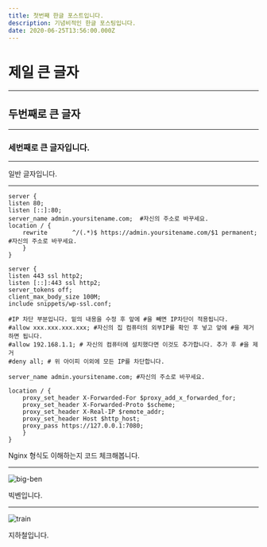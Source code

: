 ```yaml
---
title: 첫번째 한글 포스트입니다.
description: 기념비적인 한글 포스팅입니다.
date: 2020-06-25T13:56:00.000Z
---
```

# 제일 큰 글자

---

## 두번째로 큰 글자

---

### 세번째로 큰 글자입니다.

---

일반 글자입니다.

---

```nginx
server {
listen 80;
listen [::]:80;
server_name admin.yoursitename.com;  #자신의 주소로 바꾸세요.
location / {
	rewrite       ^/(.*)$ https://admin.yoursitename.com/$1 permanent; #자신의 주소로 바꾸세요.
	}
} 

server {
listen 443 ssl http2;
listen [::]:443 ssl http2;
server_tokens off;
client_max_body_size 100M;
include snippets/wp-ssl.conf;

#IP 차단 부분입니다. 밑의 내용을 수정 후 앞에 #을 빼면 IP차단이 적용됩니다.
#allow xxx.xxx.xxx.xxx; #자신의 집 컴퓨터의 외부IP를 확인 후 넣고 앞에 #을 제거하면 됩니다.
#allow 192.168.1.1; # 자신의 컴퓨터에 설치했다면 이것도 추가합니다. 추가 후 #을 제거
#deny all; # 위 아이피 이외에 모든 IP를 차단합니다. 

server_name admin.yoursitename.com; #자신의 주소로 바꾸세요.

location / {
	proxy_set_header X-Forwarded-For $proxy_add_x_forwarded_for;
	proxy_set_header X-Forwarded-Proto $scheme;
	proxy_set_header X-Real-IP $remote_addr;
	proxy_set_header Host $http_host;
	proxy_pass https://127.0.0.1:7080;
	}	
}
```


Nginx 형식도 이해하는지 코드 체크해봅니다.

---

![big-ben](first-korean-post/big-ben.jpg)

빅벤입니다.

---

![train](first-korean-post/train.jpg)

지하철입니다.